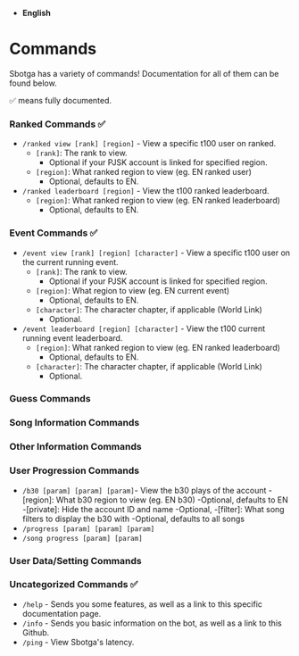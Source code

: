 - **English**
# Commands
Sbotga has a variety of commands! Documentation for all of them can be found below.

✅ means fully documented.
### Ranked Commands ✅
- `/ranked view [rank] [region]` - View a specific t100 user on ranked.
    - `[rank]`: The rank to view.
        - Optional if your PJSK account is linked for specified region.
    - `[region]`: What ranked region to view (eg. EN ranked user)
        - Optional, defaults to EN.
- `/ranked leaderboard [region]` - View the t100 ranked leaderboard.
    - `[region]`: What ranked region to view (eg. EN ranked leaderboard)
        - Optional, defaults to EN.
### Event Commands ✅
- `/event view [rank] [region] [character]` - View a specific t100 user on the current running event.
    - `[rank]`: The rank to view.
        - Optional if your PJSK account is linked for specified region.
    - `[region]`: What region to view (eg. EN current event)
        - Optional, defaults to EN.
    - `[character]`: The character chapter, if applicable (World Link)
        - Optional.
- `/event leaderboard [region] [character]` - View the t100 current running event leaderboard.
    - `[region]`: What ranked region to view (eg. EN ranked leaderboard)
        - Optional, defaults to EN.
    - `[character]`: The character chapter, if applicable (World Link)
        - Optional.
### Guess Commands
### Song Information Commands
### Other Information Commands
### User Progression Commands
- `/b30 [param] [param] [param]`- View the b30 plays of the account
  -[region]: What b30 region to view (eg. EN b30)
      -Optional, defaults to EN
  -[private]: Hide the account ID and name
      -Optional,
  -[filter]: What song filters to display the b30 with
      -Optional, defaults to all songs
- `/progress [param] [param] [param]`
- `/song progress [param] [param]`
### User Data/Setting Commands
### Uncategorized Commands ✅
- `/help` - Sends you some features, as well as a link to this specific documentation page.
- `/info` - Sends you basic information on the bot, as well as a link to this Github.
- `/ping` - View Sbotga's latency.
